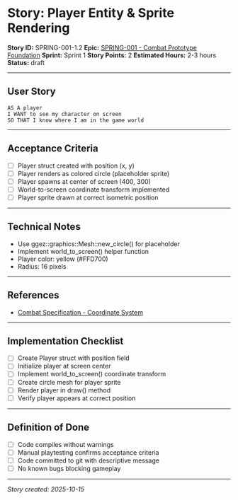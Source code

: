 # Story: Player Entity & Sprite Rendering

**Story ID:** SPRING-001-1.2
**Epic:** [SPRING-001 - Combat Prototype Foundation](../epics/SPRING-001-combat-prototype.md)
**Sprint:** Sprint 1
**Story Points:** 2
**Estimated Hours:** 2-3 hours
**Status:** draft

---

## User Story

```
AS A player
I WANT to see my character on screen
SO THAT I know where I am in the game world
```

---

## Acceptance Criteria

- [ ] Player struct created with position (x, y)
- [ ] Player renders as colored circle (placeholder sprite)
- [ ] Player spawns at center of screen (400, 300)
- [ ] World-to-screen coordinate transform implemented
- [ ] Player sprite drawn at correct isometric position

---

## Technical Notes

- Use ggez::graphics::Mesh::new_circle() for placeholder
- Implement world_to_screen() helper function
- Player color: yellow (#FFD700)
- Radius: 16 pixels

---

## References

- [Combat Specification - Coordinate System](../combat-spec.md)

---

## Implementation Checklist

- [ ] Create Player struct with position field
- [ ] Initialize player at screen center
- [ ] Implement world_to_screen() coordinate transform
- [ ] Create circle mesh for player sprite
- [ ] Render player in draw() method
- [ ] Verify player appears at correct position

---

## Definition of Done

- [ ] Code compiles without warnings
- [ ] Manual playtesting confirms acceptance criteria
- [ ] Code committed to git with descriptive message
- [ ] No known bugs blocking gameplay

---

_Story created: 2025-10-15_

